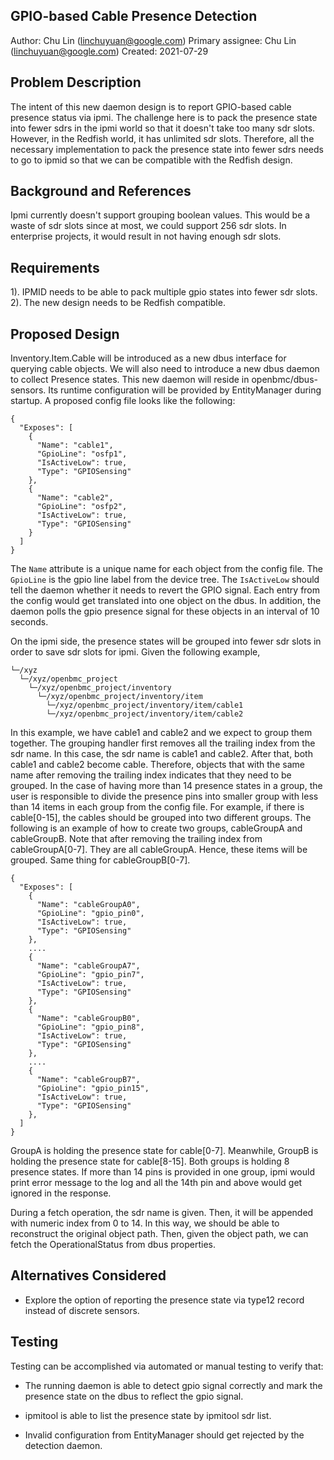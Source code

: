 ## GPIO-based Cable Presence Detection
Author:
  Chu Lin (linchuyuan@google.com)
Primary assignee:
  Chu Lin (linchuyuan@google.com)
Created:
  2021-07-29
## Problem Description
The intent of this new daemon design is to report GPIO-based cable presence
status via ipmi. The challenge here is to pack the presence state into fewer
sdrs in the ipmi world so that it doesn't take too many sdr slots. However,
in the Redfish world, it has unlimited sdr slots. Therefore, all the necessary
implementation to pack the presence state into fewer sdrs needs to go to ipmid
so that we can be compatible with the Redfish design.

## Background and References
Ipmi currently doesn't support grouping boolean values. This would be a waste of
sdr slots since at most, we could support 256 sdr slots. In enterprise projects,
it would result in not having enough sdr slots.

## Requirements
1). IPMID needs to be able to pack multiple gpio states into fewer sdr slots.
2). The new design needs to be Redfish compatible.

## Proposed Design
Inventory.Item.Cable will be introduced as a new dbus interface for querying
cable objects. We will also need to introduce a new dbus daemon to collect
Presence states. This new daemon will reside in openbmc/dbus-sensors. Its
runtime configuration will be provided by EntityManager during startup. A
proposed config file looks like the following:
```
{
  "Exposes": [
    {
      "Name": "cable1",
      "GpioLine": "osfp1",
      "IsActiveLow": true,
      "Type": "GPIOSensing"
    },
    {
      "Name": "cable2",
      "GpioLine": "osfp2",
      "IsActiveLow": true,
      "Type": "GPIOSensing"
    }
  ]
}
```
The `Name` attribute is a unique name for each object from the config file.
The `GpioLine` is the gpio line label from the device tree. The `IsActiveLow`
should tell the daemon whether it needs to revert the GPIO signal. Each entry
from the config would get translated into one object on the dbus. In addition,
the daemon polls the gpio presence signal for these objects in an interval of
10 seconds.

On the ipmi side, the presence states will be grouped into fewer sdr slots in
order to save sdr slots for ipmi. Given the following example,
```
└─/xyz
  └─/xyz/openbmc_project
    └─/xyz/openbmc_project/inventory
      └─/xyz/openbmc_project/inventory/item
        └─/xyz/openbmc_project/inventory/item/cable1
        └─/xyz/openbmc_project/inventory/item/cable2
```
In this example, we have cable1 and cable2 and we expect to group them together.
The grouping handler first removes all the trailing index from the
sdr name. In this case, the sdr name is cable1 and cable2. After that, both
cable1 and cable2 become cable. Therefore, objects that with the same name after
removing the trailing index indicates that they need to be grouped. In
the case of having more than 14 presence states in a group, the user is
responsible to divide the presence pins into smaller group with less
than 14 items in each group from the config file. For example, if there is
cable[0-15], the cables should be grouped into two different groups. The
following is an example of how to create two groups, cableGroupA and
cableGroupB. Note that after removing the trailing index from cableGroupA[0-7].
They are all cableGroupA. Hence, these items will be grouped. Same thing for
cableGroupB[0-7].
```
{
  "Exposes": [
    {
      "Name": "cableGroupA0",
      "GpioLine": "gpio_pin0",
      "IsActiveLow": true,
      "Type": "GPIOSensing"
    },
    ....
    {
      "Name": "cableGroupA7",
      "GpioLine": "gpio_pin7",
      "IsActiveLow": true,
      "Type": "GPIOSensing"
    },
    {
      "Name": "cableGroupB0",
      "GpioLine": "gpio_pin8",
      "IsActiveLow": true,
      "Type": "GPIOSensing"
    },
    ....
    {
      "Name": "cableGroupB7",
      "GpioLine": "gpio_pin15",
      "IsActiveLow": true,
      "Type": "GPIOSensing"
    },
  ]
}
```
GroupA is holding the presence state for cable[0-7]. Meanwhile, GroupB is
holding the presence state for cable[8-15]. Both groups is holding 8 presence
states. If more than 14 pins is provided in one group, ipmi would print error
message to the log and all the 14th pin and above would get ignored in the
response.

During a fetch operation, the sdr name is given. Then, it will be appended with
numeric index from 0 to 14. In this way, we should be able to reconstruct the
original object path. Then, given the object path, we can fetch the
OperationalStatus from dbus properties.

## Alternatives Considered

* Explore the option of reporting the presence state via type12 record instead
of discrete sensors.

## Testing
Testing can be accomplished via automated or manual testing to verify that:

* The running daemon is able to detect gpio signal correctly and mark the
presence state on the dbus to reflect the gpio signal.

* ipmitool is able to list the presence state by ipmitool sdr list.

* Invalid configuration from EntityManager should get rejected by the detection
daemon.
